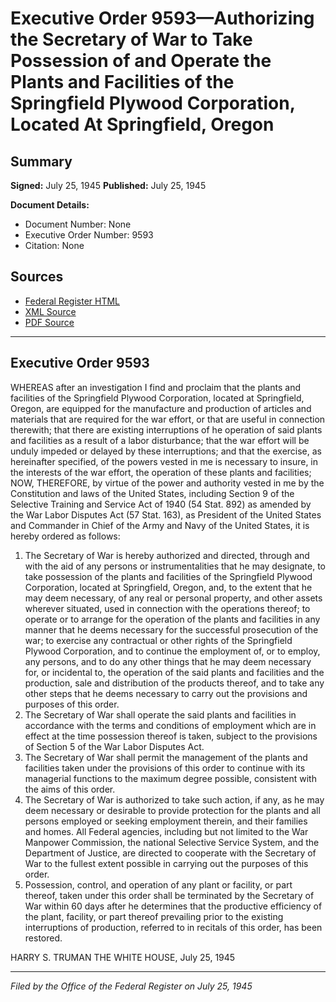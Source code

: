 # Executive Order 9593—Authorizing the Secretary of War to Take Possession of and Operate the Plants and Facilities of the Springfield Plywood Corporation, Located At Springfield, Oregon

## Summary

**Signed:** July 25, 1945
**Published:** July 25, 1945

**Document Details:**
- Document Number: None
- Executive Order Number: 9593
- Citation: None

## Sources
- [Federal Register HTML](https://www.presidency.ucsb.edu/documents/executive-order-9593-authorizing-the-secretary-war-take-possession-and-operate-the-plants)
- [XML Source](None)
- [PDF Source](None)

---

## Executive Order 9593

WHEREAS after an investigation I find and proclaim that the plants and facilities of the Springfield Plywood Corporation, located at Springfield, Oregon, are equipped for the manufacture and production of articles and materials that are required for the war effort, or that are useful in connection therewith; that there are existing interruptions of he operation of said plants and facilities as a result of a labor disturbance; that the war effort will be unduly impeded or delayed by these interruptions; and that the exercise, as hereinafter specified, of the powers vested in me is necessary to insure, in the interests of the war effort, the operation of these plants and facilities;
NOW, THEREFORE, by virtue of the power and authority vested in me by the Constitution and laws of the United States, including Section 9 of the Selective Training and Service Act of 1940 (54 Stat. 892) as amended by the War Labor Disputes Act (57 Stat. 163), as President of the United States and Commander in Chief of the Army and Navy of the United States, it is hereby ordered as follows:
1. The Secretary of War is hereby authorized and directed, through and with the aid of any persons or instrumentalities that he may designate, to take possession of the plants and facilities of the Springfield Plywood Corporation, located at Springfield, Oregon, and, to the extent that he may deem necessary, of any real or personal property, and other assets wherever situated, used in connection with the operations thereof; to operate or to arrange for the operation of the plants and facilities in any manner that he deems necessary for the successful prosecution of the war; to exercise any contractual or other rights of the Springfield Plywood Corporation, and to continue the employment of, or to employ, any persons, and to do any other things that he may deem necessary for, or incidental to, the operation of the said plants and facilities and the production, sale and distribution of the products thereof, and to take any other steps that he deems necessary to carry out the provisions and purposes of this order.
2. The Secretary of War shall operate the said plants and facilities in accordance with the terms and conditions of employment which are in effect at the time possession thereof is taken, subject to the provisions of Section 5 of the War Labor Disputes Act.
3. The Secretary of War shall permit the management of the plants and facilities taken under the provisions of this order to continue with its managerial functions to the maximum degree possible, consistent with the aims of this order.
4. The Secretary of War is authorized to take such action, if any, as he may deem necessary or desirable to provide protection for the plants and all persons employed or seeking employment therein, and their families and homes. All Federal agencies, including but not limited to the War Manpower Commission, the national Selective Service System, and the Department of Justice, are directed to cooperate with the Secretary of War to the fullest extent possible in carrying out the purposes of this order.
5. Possession, control, and operation of any plant or facility, or part thereof, taken under this order shall be terminated by the Secretary of War within 60 days after he determines that the productive efficiency of the plant, facility, or part thereof prevailing prior to the existing interruptions of production, referred to in recitals of this order, has been restored.

HARRY S. TRUMAN
THE WHITE HOUSE,
July 25, 1945

---

*Filed by the Office of the Federal Register on July 25, 1945*
